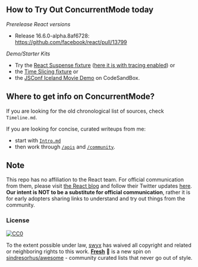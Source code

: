 ## How to Try Out ConcurrentMode today

_Prerelease React versions_

- Release 16.6.0-alpha.8af6728: https://github.com/facebook/react/pull/13799

_Demo/Starter Kits_

- Try the [React Suspense fixture](https://codesandbox.io/s/3vpn605615) ([here it is with tracing enabled](https://codesandbox.io/s/w0n9ok3mqw)) or 
- the [Time Slicing fixture](https://codesandbox.io/s/xl3rjr9mjo) or
- the [JSConf Iceland Movie Demo](https://codesandbox.io/s/r76q199xxn) on CodeSandBox.

## Where to get info on ConcurrentMode?

If you are looking for the old chronological list of sources, check `Timeline.md`.

If you are looking for concise, curated writeups from me:

- start with [`Intro.md`](/Intro)
- then work through [`/apis`](/apis/time-slicing) and [`/community`](/community/talks).

## Note

This repo has no affiliation to the React team. For official communication from them, please visit [the React blog](https://reactjs.org/blog) and follow their Twitter updates [here](https://twitter.com/reactjs). **Our intent is NOT to be a substitute for official communication**, rather it is for early adopters sharing links to understand and try out things from the community.

### License

[![CC0](http://mirrors.creativecommons.org/presskit/buttons/88x31/svg/cc-zero.svg)](https://creativecommons.org/publicdomain/zero/1.0/)

To the extent possible under law, [swyx](https://swyx.io) has waived all copyright and related or neighboring rights to this work. **[Fresh](https://github.com/sw-yx/fresh/blob/master/fresh.md)** 🍅 is a new spin on [sindresorhus/awesome](https://github.com/sindresorhus/awesome) - community curated lists that never go out of style.
